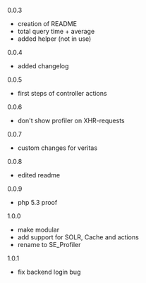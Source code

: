 0.0.3

* creation of README
* total query time + average
* added helper (not in use)

0.0.4

* added changelog

0.0.5

* first steps of controller actions

0.0.6

* don't show profiler on XHR-requests

0.0.7

* custom changes for veritas

0.0.8

* edited readme

0.0.9

* php 5.3 proof

1.0.0

* make modular
* add support for SOLR, Cache and actions
* rename to SE_Profiler

1.0.1

* fix backend login bug